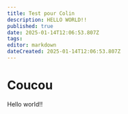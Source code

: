 ```yaml
---
title: Test pour Colin
description: HELLO WORLD!!
published: true
date: 2025-01-14T12:06:53.807Z
tags: 
editor: markdown
dateCreated: 2025-01-14T12:06:53.807Z
---
```


#  Coucou
Hello world!!